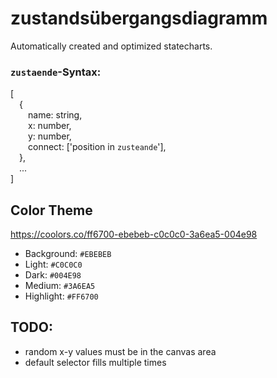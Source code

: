 # zustandsübergangsdiagramm

Automatically created and optimized statecharts.

### `zustaende`-Syntax:

[\
&emsp;{\
&emsp;&emsp;name: string,\
&emsp;&emsp;x: number,\
&emsp;&emsp;y: number,\
&emsp;&emsp;connect: ['position in `zusteande`'],\
&emsp;},\
&emsp;...\
]

## Color Theme

https://coolors.co/ff6700-ebebeb-c0c0c0-3a6ea5-004e98

- Background: `#EBEBEB`
- Light: `#C0C0C0`
- Dark: `#004E98`
- Medium: `#3A6EA5`
- Highlight: `#FF6700`

## TODO:

* random x-y values must be in the canvas area
* default selector fills multiple times
